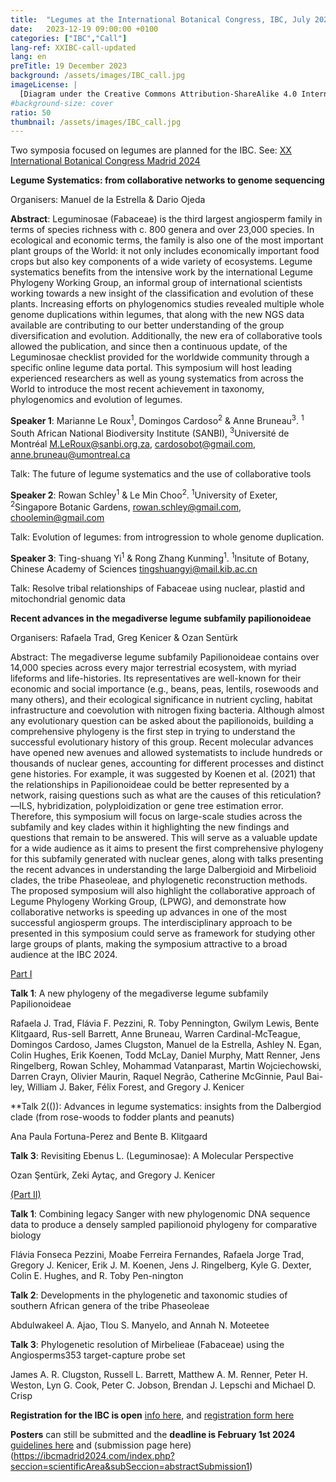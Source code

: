 ```yaml
---
title:  "Legumes at the International Botanical Congress, IBC, July 2024, Madrid, Spain"
date:   2023-12-19 09:00:00 +0100
categories: ["IBC","Call"]
lang-ref: XXIBC-call-updated
lang: en
preTitle: 19 December 2023
background: /assets/images/IBC_call.jpg
imageLicense: |
  [Diagram under the Creative Commons Attribution-ShareAlike 4.0 International license (CC BY-SA 4.0)].(https://www.c82.net/twining/plants/?id=49)
#background-size: cover
ratio: 50
thumbnail: /assets/images/IBC_call.jpg
---
```


Two symposia focused on legumes are planned for the IBC.
See: [XX International Botanical Congress Madrid 2024](ibcmadrid2024.com)

**Legume Systematics: from collaborative networks to genome sequencing**

Organisers: Manuel de la Estrella & Dario Ojeda

**Abstract**: Leguminosae (Fabaceae) is the third largest angiosperm family in terms of species richness with c. 800 genera and over 23,000 species. In ecological and economic terms, the family is also one of the most important plant groups of the World: it not only includes economically important food crops but also key components of a wide variety of ecosystems. Legume systematics benefits from the intensive work by the international Legume Phylogeny Working Group, an informal group of international scientists working towards a new insight of the classification and evolution of these plants. Increasing efforts on phylogenomics studies revealed multiple whole genome duplications within legumes, that along with the new NGS data available are contributing to our better understanding of the group diversification and evolution. Additionally, the new era of collaborative tools allowed the publication, and since then a continuous update, of the Leguminosae checklist provided for the worldwide community through a specific online legume data portal. This symposium will host leading experienced researchers as well as young systematics from across the World to introduce the most recent achievement in taxonomy, phylogenomics and evolution of legumes.

**Speaker 1**: Marianne Le Roux<sup>1</sup>, Domingos Cardoso<sup>2</sup> & Anne Bruneau<sup>3</sup>. <sup>1</sup> South African National Biodiversity Institute (SANBI), <sup>3</sup>Université de Montréal M.LeRoux@sanbi.org.za, cardosobot@gmail.com, anne.bruneau@umontreal.ca 

Talk: The future of legume systematics and the use of collaborative tools

**Speaker 2**: Rowan Schley<sup>1</sup> & Le Min Choo<sup>2</sup>. <sup>1</sup>University of Exeter, <sup>2</sup>Singapore Botanic Gardens, rowan.schley@gmail.com, choolemin@gmail.com 

Talk: Evolution of legumes: from introgression to whole genome duplication.

**Speaker 3**: Ting-shuang Yi<sup>1</sup> & Rong Zhang Kunming<sup>1</sup>. <sup>1</sup>Insitute of Botany, Chinese Academy of Sciences tingshuangyi@mail.kib.ac.cn 

Talk: Resolve tribal relationships of Fabaceae using nuclear, plastid and mitochondrial genomic data


**Recent advances in the megadiverse legume subfamily papilionoideae**

Organisers: Rafaela Trad, Greg Kenicer & Ozan Sentürk

Abstract: The megadiverse legume subfamily Papilionoideae contains over 14,000 species across every major terrestrial ecosystem, with myriad lifeforms and life-histories. Its representatives are well-known for their economic and social importance (e.g., beans, peas, lentils, rosewoods and many others), and their ecological significance in nutrient cycling, habitat infrastructure and coevolution with nitrogen fixing bacteria. Although almost any evolutionary question can be asked about the papilionoids, building a comprehensive phylogeny is the first step in trying to understand the successful evolutionary history of this group. Recent molecular advances have opened new avenues and allowed systematists to include hundreds or thousands of nuclear genes, accounting for different processes and distinct gene histories. For example, it was suggested by Koenen et al. (2021) that the relationships in Papilionoideae could be better represented by a network, raising questions such as what are the causes of this reticulation?—ILS, hybridization, polyploidization or gene tree estimation error. Therefore, this symposium will focus on large-scale studies across the subfamily and key clades within it highlighting the new findings and questions that remain to be answered. This will serve as a valuable update for a wide audience as it aims to present the first comprehensive phylogeny for this subfamily generated with nuclear genes, along with talks presenting the recent advances in understanding the large Dalbergioid and Mirbelioid clades, the tribe Phaseoleae, and phylogenetic reconstruction methods. The proposed symposium will also highlight the collaborative approach of Legume Phylogeny Working Group, (LPWG), and demonstrate how collaborative networks is speeding up advances in one of the most successful angiosperm groups. The interdisciplinary approach to be presented in this symposium could serve as framework for studying other large groups of plants, making the symposium attractive to a broad audience at the IBC 2024.

[Part I](https://ibcmadrid2024.com/index.php?seccion=scientificArea&subSeccion=detailSymposiums&idCom=MTYx)

**Talk 1**: A new phylogeny of the megadiverse legume subfamily Papilionoideae

Rafaela J. Trad, Flávia F. Pezzini, R. Toby Pennington, Gwilym Lewis, Bente Klitgaard, Rus-sell Barrett, Anne Bruneau, Warren Cardinal-McTeague, Domingos Cardoso, James Clugston, Manuel de la Estrella, Ashley N. Egan, Colin Hughes, Erik Koenen, Todd McLay, Daniel Murphy, Matt Renner, Jens Ringelberg, Rowan Schley, Mohammad Vatanparast, Martin Wojciechowski, Darren Crayn, Olivier Maurin, Raquel Negrão, Catherine McGinnie, Paul Bai-ley, William J. Baker, Félix Forest, and Gregory J. Kenicer

**Talk 2(()): Advances in legume systematics: insights from the Dalbergiod clade (from rose-woods to fodder plants and peanuts)

Ana Paula Fortuna-Perez and Bente B. Klitgaard

**Talk 3**: Revisiting Ebenus L. (Leguminosae): A Molecular Perspective

Ozan Şentürk, Zeki Aytaç, and Gregory J. Kenicer

[(Part II)](https://ibcmadrid2024.com/index.php?seccion=scientificArea&subSeccion=detailSymposiums&idCom=MjEx)

**Talk 1**: Combining legacy Sanger with new phylogenomic DNA sequence data to produce a densely sampled papilionoid phylogeny for comparative biology

Flávia Fonseca Pezzini, Moabe Ferreira Fernandes, Rafaela Jorge Trad, Gregory J. Kenicer, Erik J. M. Koenen, Jens J. Ringelberg, Kyle G. Dexter, Colin E. Hughes, and R. Toby Pen-nington

**Talk 2**: Developments in the phylogenetic and taxonomic studies of southern African genera of the tribe Phaseoleae

Abdulwakeel A. Ajao, Tlou S. Manyelo, and Annah N. Moteetee

**Talk 3**: Phylogenetic resolution of Mirbelieae (Fabaceae) using the Angiosperms353 target-capture probe set

James A. R. Clugston, Russell L. Barrett, Matthew A. M. Renner, Peter H. Weston, Lyn G. Cook, Peter C. Jobson, Brendan J. Lepschi and Michael D. Crisp

**Registration for the IBC is open** [info here](https://ibcmadrid2024.com/index.php?seccion=registrationArea&subSeccion=registrationInfo), and [registration form here](https://ibcmadrid2024.com/index.php?seccion=registrationArea&subSeccion=onlineRegistration)

**Posters** can still be submitted and the **deadline is February 1st 2024** [guidelines here](https://ibcmadrid2024.com/index.php?seccion=scientificArea&subSeccion=abstractGuidelines) and (submission page here)(https://ibcmadrid2024.com/index.php?seccion=scientificArea&subSeccion=abstractSubmission1)
